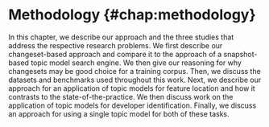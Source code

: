# Methodology {#chap:methodology}

In this chapter, we describe our approach and the three studies that address
the respective research problems.  We first describe our changeset-based
approach and compare it to the approach of a snapshot-based topic model search
engine.  We then give our reasoning for why changesets may be good choice for a
training corpus.  Then, we discuss the datasets and benchmarks used throughout
this work.  Next, we describe our approach for an application of topic models
for feature location and how it contrasts to the state-of-the-practice.  We
then discuss work on the application of topic models for developer
identification.  Finally, we discuss an approach for using a single topic model
for both of these tasks.

